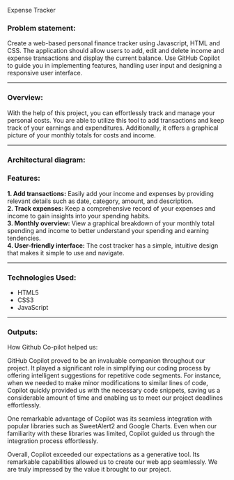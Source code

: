
  
Expense Tracker
</h1>

<h3>Problem statement: </h3>
<p>Create a web-based personal finance tracker using Javascript, HTML and CSS. The application should allow users to add, edit and delete income and expense transactions and display the current balance. Use GitHub Copilot to guide you in implementing features, handling user input and designing a responsive user interface. </p>

<hr> 
<h3>Overview:</h3>
With the help of this project, you can effortlessly track and manage your personal costs. You are able to utilize this tool to add transactions and keep track of your earnings and expenditures. Additionally, it offers a graphical picture of your monthly totals for costs and income.
<br>
<hr>
<h3>Architectural diagram:</h3>


<h3>Features:</h3>
<p>
<b>1. Add transactions:</b> Easily add your income and expenses by providing relevant details such as date, category, amount, and description.<br>
<b>2. Track expenses:</b> Keep a comprehensive record of your expenses and income to gain insights into your spending habits.<br>
<b>3. Monthly overview:</b> View a graphical breakdown of your monthly total spending and income to better understand your spending and earning tendencies. <br>
<b>4. User-friendly interface:</b> The cost tracker has a simple, intuitive design that makes it simple to use and navigate.
</p>  
<hr>
<h3>Technologies Used:</h3>
<ul>
  <li>HTML5</li>
  <li>CSS3</li>
  <li>JavaScript</li>
</ul>
<hr>
<h3>Outputs:</h3>

  How Github Co-pilot helped us:
</h3>
<p>
  GitHub Copilot proved to be an invaluable companion throughout our project. It played a significant role in simplifying our coding process by offering intelligent suggestions for repetitive code segments. For instance, when we needed to make minor modifications to similar lines of code, Copilot quickly provided us with the necessary code snippets, saving us a considerable amount of time and enabling us to meet our project deadlines effortlessly.

One remarkable advantage of Copilot was its seamless integration with popular libraries such as SweetAlert2 and Google Charts. Even when our familiarity with these libraries was limited, Copilot guided us through the integration process effortlessly.

Overall, Copilot exceeded our expectations as a generative tool. Its remarkable capabilities allowed us to create our web app seamlessly. We are truly impressed by the value it brought to our project.
</p>
